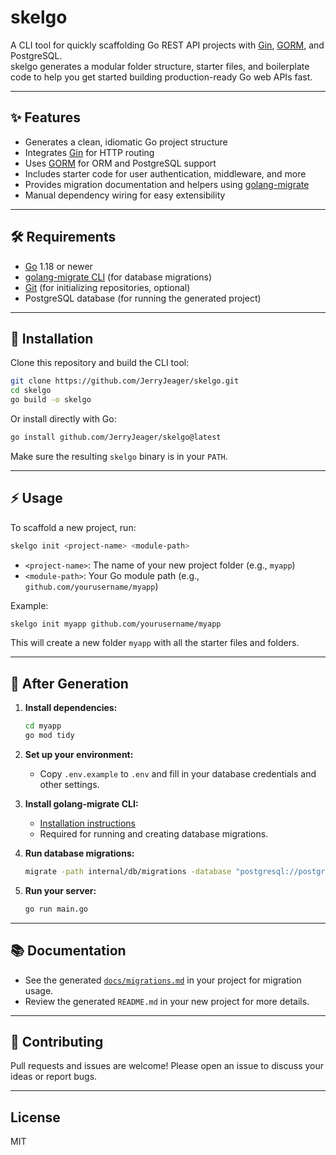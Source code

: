 # skelgo

A CLI tool for quickly scaffolding Go REST API projects with [Gin](https://github.com/gin-gonic/gin), [GORM](https://gorm.io/), and PostgreSQL.  
skelgo generates a modular folder structure, starter files, and boilerplate code to help you get started building production-ready Go web APIs fast.

---

## ✨ Features

- Generates a clean, idiomatic Go project structure
- Integrates [Gin](https://github.com/gin-gonic/gin) for HTTP routing
- Uses [GORM](https://gorm.io/) for ORM and PostgreSQL support
- Includes starter code for user authentication, middleware, and more
- Provides migration documentation and helpers using [golang-migrate](https://github.com/golang-migrate/migrate)
- Manual dependency wiring for easy extensibility

---

## 🛠️ Requirements

- [Go](https://golang.org/dl/) 1.18 or newer
- [golang-migrate CLI](https://github.com/golang-migrate/migrate/tree/master/cmd/migrate) (for database migrations)
- [Git](https://git-scm.com/) (for initializing repositories, optional)
- PostgreSQL database (for running the generated project)

---

## 🚀 Installation

Clone this repository and build the CLI tool:

```sh
git clone https://github.com/JerryJeager/skelgo.git
cd skelgo
go build -o skelgo
```

Or install directly with Go:

```sh
go install github.com/JerryJeager/skelgo@latest
```

Make sure the resulting `skelgo` binary is in your `PATH`.

---

## ⚡ Usage

To scaffold a new project, run:

```sh
skelgo init <project-name> <module-path>
```

- `<project-name>`: The name of your new project folder (e.g., `myapp`)
- `<module-path>`: Your Go module path (e.g., `github.com/yourusername/myapp`)

Example:

```sh
skelgo init myapp github.com/yourusername/myapp
```

This will create a new folder `myapp` with all the starter files and folders.

---

## 📝 After Generation

1. **Install dependencies:**
   ```sh
   cd myapp
   go mod tidy
   ```

2. **Set up your environment:**
   - Copy `.env.example` to `.env` and fill in your database credentials and other settings.

3. **Install golang-migrate CLI:**
   - [Installation instructions](https://github.com/golang-migrate/migrate/tree/master/cmd/migrate#installation)
   - Required for running and creating database migrations.

4. **Run database migrations:**
   ```sh
   migrate -path internal/db/migrations -database "postgresql://postgres:YOURPASSWORD@localhost:5432/YOURDB?sslmode=disable" -verbose up
   ```

5. **Run your server:**
   ```sh
   go run main.go
   ```

---

## 📚 Documentation

- See the generated [`docs/migrations.md`](docs/migrations.md) in your project for migration usage.
- Review the generated `README.md` in your new project for more details.

---

## 🤝 Contributing

Pull requests and issues are welcome! Please open an issue to discuss your ideas or report bugs.

---

## License

MIT
